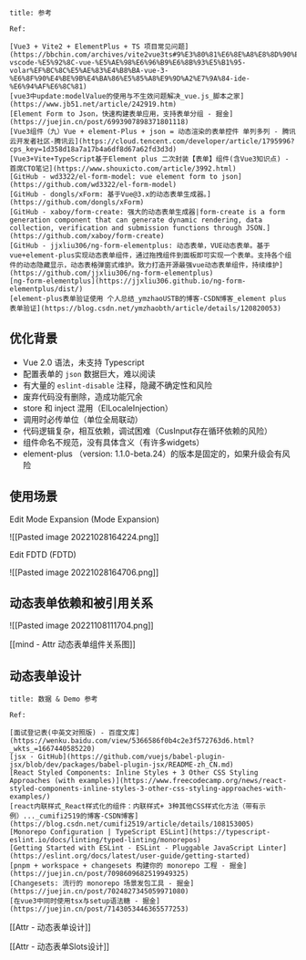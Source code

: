 ```ad-note
title: 参考

Ref:

[Vue3 + Vite2 + ElementPlus + TS 项目常见问题](https://bbchin.com/archives/vite2vue3ts#9%E3%80%81%E6%8E%A8%E8%8D%90%E4%BD%BF%E7%94%A8-vscode-%E5%92%8C-vue-%E5%AE%98%E6%96%B9%E6%8B%93%E5%B1%95-volar%EF%BC%8C%E5%AE%83%E4%B8%BA-vue-3-%E6%8F%90%E4%BE%9B%E4%BA%86%E5%85%A8%E9%9D%A2%E7%9A%84-ide-%E6%94%AF%E6%8C%81)
[vue3中update:modelValue的使用与不生效问题解决_vue.js_脚本之家](https://www.jb51.net/article/242919.htm)
[Element Form to Json，快速构建表单应用，支持表单分组 - 掘金](https://juejin.cn/post/6993907898371801118)
[Vue3组件（九）Vue + element-Plus + json = 动态渲染的表单控件 单列多列 - 腾讯云开发者社区-腾讯云](https://cloud.tencent.com/developer/article/1795996?cps_key=1d358d18a7a17b4a6df8d67a62fd3d3d)
[Vue3+Vite+TypeScript基于Element plus 二次封装【表单】组件(含Vue3知识点) - 首席CTO笔记](https://www.shouxicto.com/article/3992.html)
[GitHub - wd3322/el-form-model: vue element form to json](https://github.com/wd3322/el-form-model)
[GitHub - dongls/xForm: 基于Vue@3.x的动态表单生成器。](https://github.com/dongls/xForm)
[GitHub - xaboy/form-create: 强大的动态表单生成器|form-create is a form generation component that can generate dynamic rendering, data collection, verification and submission functions through JSON.](https://github.com/xaboy/form-create)
[GitHub - jjxliu306/ng-form-elementplus: 动态表单，VUE动态表单。基于vue+element-plus实现动态表单组件，通过拖拽组件到面板即可实现一个表单。支持各个组件的动态隐藏显示，动态表格弹窗式维护。致力打造开源最强vue动态表单组件，持续维护](https://github.com/jjxliu306/ng-form-elementplus)
[ng-form-elementplus](https://jjxliu306.github.io/ng-form-elementplus/dist/)
[element-plus表单验证使用 个人总结_ymzhaoUSTB的博客-CSDN博客_element plus 表单验证](https://blog.csdn.net/ymzhaobth/article/details/120820053)

```

## 优化背景

- Vue 2.0 语法，未支持 Typescript
- 配置表单的 `json` 数据巨大，难以阅读
- 有大量的 `eslint-disable` 注释，隐藏不确定性和风险
- 废弃代码没有删除，造成功能冗余
- store 和 inject 混用（ElLocaleInjection）
- 调用时必传单位（单位全局联动）
- 代码逻辑复杂，相互依赖，调试困难（CusInput存在循环依赖的风险）
- 组件命名不规范，没有具体含义（有许多widgets）
- element-plus （version: 1.1.0-beta.24）的版本是固定的，如果升级会有风险

## 使用场景

Edit Mode Expansion (Mode Expansion)

![[Pasted image 20221028164224.png]]

Edit FDTD (FDTD)

![[Pasted image 20221028164706.png]]

## 动态表单依赖和被引用关系

![[Pasted image 20221108111704.png]]

[[mind - Attr 动态表单组件关系图]]

## 动态表单设计

```ad-note
title: 数据 & Demo 参考

Ref:

[面试登记表(中英文对照版) - 百度文库](https://wenku.baidu.com/view/5366586f0b4c2e3f572763d6.html?_wkts_=1667440585220)
[jsx · GitHub](https://github.com/vuejs/babel-plugin-jsx/blob/dev/packages/babel-plugin-jsx/README-zh_CN.md)
[React Styled Components: Inline Styles + 3 Other CSS Styling Approaches (with examples)](https://www.freecodecamp.org/news/react-styled-components-inline-styles-3-other-css-styling-approaches-with-examples/)
[react内联样式_React样式化的组件：内联样式+ 3种其他CSS样式化方法（带有示例）..._cumifi2519的博客-CSDN博客](https://blog.csdn.net/cumifi2519/article/details/108153005)
[Monorepo Configuration | TypeScript ESLint](https://typescript-eslint.io/docs/linting/typed-linting/monorepos)
[Getting Started with ESLint - ESLint - Pluggable JavaScript Linter](https://eslint.org/docs/latest/user-guide/getting-started)
[pnpm + workspace + changesets 构建你的 monorepo 工程 - 掘金](https://juejin.cn/post/7098609682519949325)
[Changesets: 流行的 monorepo 场景发包工具 - 掘金](https://juejin.cn/post/7024827345059971080)
[在vue3中同时使用tsx与setup语法糖 - 掘金](https://juejin.cn/post/7143053446365577253)
```

[[Attr - 动态表单设计]]

[[Attr - 动态表单Slots设计]]
